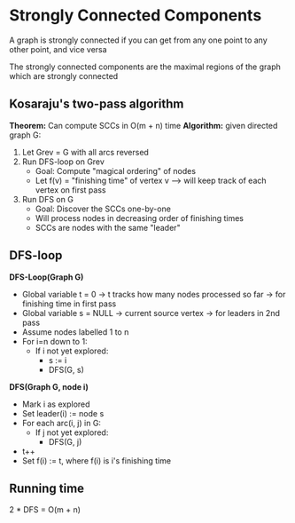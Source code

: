 # Strongly Connected Components

A graph is strongly connected if you can get from any one point to any other point, and vice versa

The strongly connected components are the maximal regions of the graph which are strongly connected

## Kosaraju's two-pass algorithm

**Theorem:** Can compute SCCs in O(m + n) time
**Algorithm:** given directed graph G:

1. Let Grev = G with all arcs reversed
2. Run DFS-loop on Grev
   - Goal: Compute "magical ordering" of nodes
   - Let f(v) = "finishing time" of vertex v --> will keep track of each vertex on first pass
3. Run DFS on G
   - Goal: Discover the SCCs one-by-one
   - Will process nodes in decreasing order of finishing times
   - SCCs are nodes with the same "leader"

## DFS-loop

**DFS-Loop(Graph G)**

- Global variable t = 0 -> t tracks how many nodes processed so far -> for finishing time in first pass
- Global variable s = NULL -> current source vertex -> for leaders in 2nd pass
- Assume nodes labelled 1 to n
- For i=n down to 1:
  - If i not yet explored:
    - s := i
    - DFS(G, s)

**DFS(Graph G, node i)**

- Mark i as explored
- Set leader(i) := node s
- For each arc(i, j) in G:
  - If j not yet explored:
    - DFS(G, j)
- t++
- Set f(i) := t, where f(i) is i's finishing time

## Running time

2 \* DFS = O(m + n)

